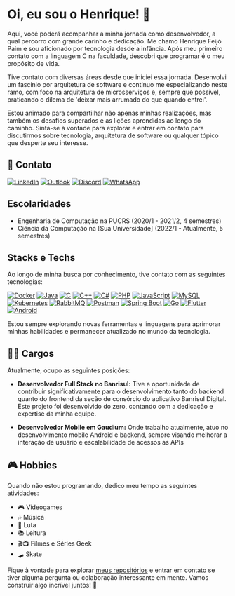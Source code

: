 
# Oi, eu sou o Henrique! 👋

Aqui, você poderá acompanhar a minha jornada como desenvolvedor, a qual percorro com grande carinho e dedicação. Me chamo Henrique Feijó Paim e sou aficionado por tecnologia desde a infância. Após meu primeiro contato com a linguagem C na faculdade, descobri que programar é o meu propósito de vida.

Tive contato com diversas áreas desde que iniciei essa jornada. Desenvolvi um fascínio por arquitetura de software e continuo me especializando neste ramo, com foco na arquitetura de microsserviços e, sempre que possível, praticando o dilema de 'deixar mais arrumado do que quando entrei'.

Estou animado para compartilhar não apenas minhas realizações, mas também os desafios superados e as lições aprendidas ao longo do caminho. Sinta-se à vontade para explorar e entrar em contato para discutirmos sobre tecnologia, arquitetura de software ou qualquer tópico que desperte seu interesse.

## 📧 Contato
[![LinkedIn](https://img.shields.io/badge/-LinkedIn-%230077B5?style=for-the-badge&logo=linkedin&logoColor=white)](https:www.linkedin.com/in/thementathenrik)
[![Outlook](https://img.shields.io/badge/-Outlook-%230077B5?style=for-the-badge&logo=microsoft-outlook&logoColor=white)](mailto:henrique.paim01@edu.pucrs.br)
[![Discord](https://img.shields.io/badge/-Discord-%237289DA?style=for-the-badge&logo=discord&logoColor=white)](https://discord.gg/the_mentat_henrique)
[![WhatsApp](https://img.shields.io/badge/-WhatsApp-25D366?style=for-the-badge&logo=whatsapp&logoColor=white)](https://wa.me/5551982603703)

## Escolaridades
- Engenharia de Computação na PUCRS (2020/1 - 2021/2, 4 semestres)
- Ciência da Computação na [Sua Universidade] (2022/1 - Atualmente, 5 semestres)
## Stacks e Techs
Ao longo de minha busca por conhecimento, tive contato com as seguintes tecnologias:

[![Docker](https://img.shields.io/badge/-Docker-%232496ED?style=for-the-badge&logo=docker&logoColor=white)](https://www.docker.com/)
[![Java](https://img.shields.io/badge/-Java-%23ED8B00?style=for-the-badge&logo=java&logoColor=white)](https://www.java.com/)
[![C](https://img.shields.io/badge/-C-%2300599C?style=for-the-badge&logo=c&logoColor=white)](https://en.wikipedia.org/wiki/C_(programming_language))
[![C++](https://img.shields.io/badge/-C++-%2300599C?style=for-the-badge&logo=c%2B%2B&logoColor=white)](https://en.wikipedia.org/wiki/C%2B%2B)
[![C#](https://img.shields.io/badge/-C%23-%23239120?style=for-the-badge&logo=c-sharp&logoColor=white)](https://docs.microsoft.com/en-us/dotnet/csharp/)
[![PHP](https://img.shields.io/badge/-PHP-%23777BB4?style=for-the-badge&logo=php&logoColor=white)](https://www.php.net/)
[![JavaScript](https://img.shields.io/badge/-JavaScript-%23F7DF1E?style=for-the-badge&logo=javascript&logoColor=black)](https://developer.mozilla.org/en-US/docs/Web/JavaScript)
[![MySQL](https://img.shields.io/badge/-MySQL-%234479A1?style=for-the-badge&logo=mysql&logoColor=white)](https://www.mysql.com/)
[![Kubernetes](https://img.shields.io/badge/-Kubernetes-%23326CE5?style=for-the-badge&logo=kubernetes&logoColor=white)](https://kubernetes.io/)
[![RabbitMQ](https://img.shields.io/badge/-RabbitMQ-%23FF6600?style=for-the-badge&logo=rabbitmq&logoColor=white)](https://www.rabbitmq.com/)
[![Postman](https://img.shields.io/badge/-Postman-FF6C37?style=for-the-badge&logo=postman&logoColor=white)](https://www.postman.com/)
[![Spring Boot](https://img.shields.io/badge/-Spring%20Boot-6DB33F?style=for-the-badge&logo=spring-boot&logoColor=white)](https://spring.io/projects/spring-boot)
[![Go](https://img.shields.io/badge/-Go-00ADD8?style=for-the-badge&logo=go&logoColor=white)](https://golang.org/)
[![Flutter](https://img.shields.io/badge/-Flutter-02569B?style=for-the-badge&logo=flutter&logoColor=white)](https://flutter.dev/)
[![Android](https://img.shields.io/badge/-Android-3DDC84?style=for-the-badge&logo=android&logoColor=white)](https://developer.android.com/)



Estou sempre explorando novas ferramentas e linguagens para aprimorar minhas habilidades e permanecer atualizado no mundo da tecnologia.

## 👨‍💻 Cargos

Atualmente, ocupo as seguintes posições:

- **Desenvolvedor Full Stack no Banrisul:**
  Tive a oportunidade de contribuir significativamente para o desenvolvimento tanto do backend quanto do frontend da seção de consórcio do aplicativo Banrisul Digital. Este projeto foi desenvolvido do zero, contando com a dedicação e expertise da minha equipe.

- **Desenvolvedor Mobile em Gaudium:**
  Onde trabalho atualmente, atuo no desenvolvimento mobile Android e backend, sempre visando melhorar a interação de usuário e escalabilidade de acessos as APIs

## 🎮 Hobbies

Quando não estou programando, dedico meu tempo as seguintes atividades:

- 🎮 Videogames
- 🎶 Música
- 🥊 Luta
- 📚 Leitura
- 🎬📺 Filmes e Séries Geek
- 🛹 Skate

Fique à vontade para explorar [meus repositórios](https://github.com/theMentatHenrique?tab=repositories) e entrar em contato se tiver alguma pergunta ou colaboração interessante em mente. Vamos construir algo incrível juntos! 🚀
